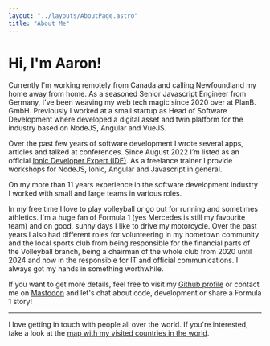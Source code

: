 ```yaml
---
layout: "../layouts/AboutPage.astro"
title: "About Me"
---
```


# Hi, I'm Aaron!

Currently I'm working remotely from Canada and calling Newfoundland my home away from home.
As a seasoned Senior Javascript Engineer from Germany, I've been weaving my web tech magic since 2020 over at PlanB. GmbH.
Previously I worked at a small startup as Head of Software Development where developed a digital asset and twin platform for the industry based on NodeJS, Angular and VueJS.

Over the past few years of software development I wrote several apps, articles and talked at conferences. Since August 2022 I’m listed as an official [Ionic Developer Expert (IDE)](https://ionic.io/developer-experts).
As a freelance trainer I provide workshops for NodeJS, Ionic, Angular and Javascript in general.

On my more than 11 years experience in the software development industry I worked with small and large teams in various roles.

In my free time I love to play volleyball or go out for running and sometimes athletics. I'm a huge fan of Formula 1 (yes Mercedes is still my favourite team) and on good, sunny days I like to drive my motorcycle.
Over the past years I also had different roles for volunteering in my hometown community and the local sports club from being responsible for the financial parts of the Volleyball branch, being a chairman of the whole club from 2020 until 2024 and now in the responsible for IT and official communications. I always got my hands in something worthwhile.

If you want to get more details, feel free to visit my [Github profile](https://github.com/aaronczichon) or contact me on [Mastodon](https://mastodon.social/@czichon) and let's chat about code, development or share a Formula 1 story!

---

I love getting in touch with people all over the world. If you're interested, take a look at the [map with my visited countries in the world](/visited-countries/).
